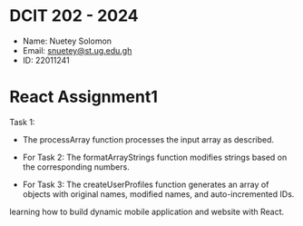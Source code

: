 # DCIT 202 - 2024
- Name: Nuetey Solomon
- Email: snuetey@st.ug.edu.gh
- ID: 22011241

# React Assignment1


Task 1:
- The processArray function processes the input array as described. 

- For Task 2:
The formatArrayStrings function modifies strings based on the corresponding numbers.

- For Task 3:
The createUserProfiles function generates an array of objects with original names, modified names, and auto-incremented IDs.


learning how to build dynamic mobile application and website with React.